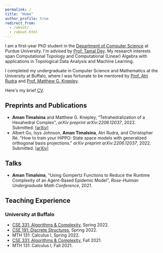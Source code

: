 ```yaml
---
permalink: /
title: "Home"
author_profile: true
redirect_from: 
  - /about/
  - /about.html
---
```


I am a first-year PhD student in the [Department of Computer Science](https://cs.purdue.edu/) at Purdue University. I'm advised by [Prof. Tamal Dey](https://www.cs.purdue.edu/people/faculty/tamaldey.html). My research interests span Computational Topology and Computational (Linear) Algebra with applications in Topological Data Analysis and Machine Learning.

I completed my undergraduate in Computer Science and Mathematics at the University at Buffalo, where I was fortunate to be mentored by [Prof. Atri Rudra](https://cse.buffalo.edu/faculty/atri/) and [Prof. Matthew G. Knepley](https://cse.buffalo.edu/~knepley/).

Here's my brief [CV](/files/cv.pdf).

## Preprints and Publications
- **Aman Timalsina** and Matthew G. Knepley, “Tetrahedralization of a Hexahedral Complex", *arXiv preprint
arXiv:2206.12037*, 2022. Submitted. [[arXiv]](https://arxiv.org/abs/2208.07128)
- Albert Gu, Isys Johnson, **Aman Timalsina**, Atri Rudra, and Christopher Ré. "How to train
your HiPPO: State space models with generalized orthogonal basis projections." *arXiv preprint
arXiv:2206.12037*, 2022. Submitted. [[arXiv]](https://arxiv.org/abs/2206.12037)

## Talks
- **Aman Timalsina**, “Using Gompertz Functions to Reduce the Runtime Complexity of an Agent-Based Epidemic Model", *Rose-Hulman Undergraduate Math Conference*, 2021.



## Teaching Experience
### University at Buffalo
- [CSE 331: Algorithms & Complexity](https://cse.buffalo.edu/~nasrinak/cse331/spr22/policies/syllabus.html), Spring 2022.
- [CSE 191: Discrete Structures](https://cse.buffalo.edu/~knepley/classes/cse191/), Spring 2022.
- MTH 131: Calculus I, Spring 2022.
- [CSE 331: Algorithms & Complexity](http://www-student.cse.buffalo.edu/~atri/cse331/fall21/policies/syllabus.html), Fall 2021.
- MTH 131: Calculus I, Fall 2021.